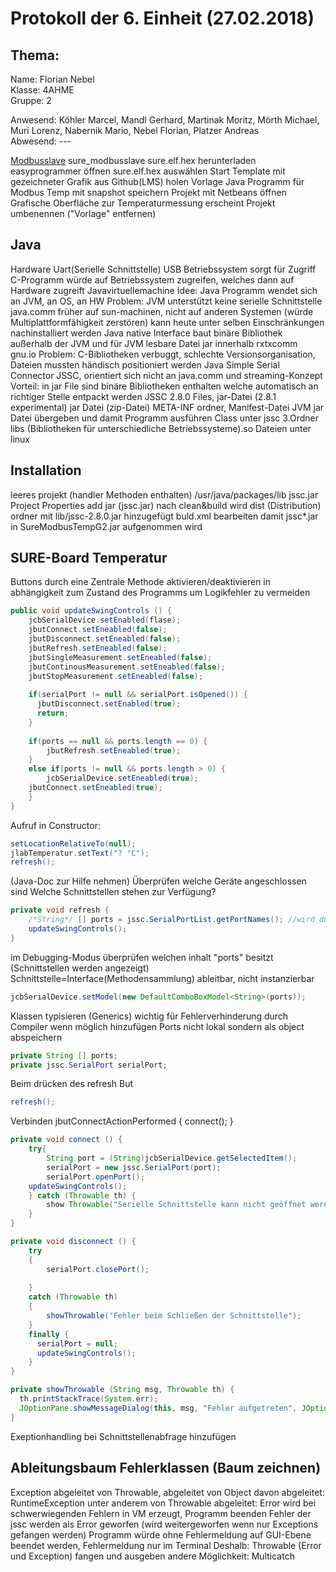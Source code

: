 # Protokoll der 6. Einheit (27.02.2018)

## Thema: 

Name:     Florian Nebel  
Klasse:   4AHME  
Gruppe:   2  

Anwesend: Köhler Marcel, Mandl Gerhard, Martinak Moritz, Mörth Michael, Muri Lorenz, Nabernik Mario, Nebel Florian, Platzer Andreas  
Abwesend: ---

[Modbusslave](https://www.htl-mechatronik.at/svn/modbus/)
sure_modbusslave
sure.elf.hex herunterladen
easyprogrammer öffnen
sure.elf.hex auswählen
Start
Template mit gezeichneter Grafik aus Github(LMS) holen
Vorlage Java Programm für Modbus Temp mit snapshot speichern
Projekt mit Netbeans öffnen
Grafische Oberfläche zur Temperaturmessung erscheint
Projekt umbenennen ("Vorlage" entfernen)

## Java
Hardware Uart(Serielle Schnittstelle)
	USB
Betriebssystem sorgt für Zugriff
	C-Programm würde auf Betriebssystem zugreifen, welches dann auf Hardware zugreift
Javavirtuellemachine
Idee: Java Programm wendet sich an JVM, an OS, an HW
Problem: JVM unterstützt keine serielle Schnittstelle
java.comm früher auf sun-machinen, nicht auf anderen Systemen
	(würde Multiplattformfähigkeit zerstören)
kann heute unter selben Einschränkungen nachinstalliert werden
Java native Interface baut binäre Bibliothek außerhalb der JVM und für JVM lesbare Datei jar innerhalb
rxtxcomm gnu.io
	Problem: C-Bibliotheken verbuggt, schlechte Versionsorganisation, Dateien mussten händisch positioniert werden
Java Simple Serial Connector JSSC, orientiert sich nicht an java.comm und streaming-Konzept
	Vorteil: in jar File sind binäre Bibliotheken enthalten welche automatisch an richtiger Stelle entpackt werden
JSSC 2.8.0	Files, jar-Datei (2.8.1 experimental)
jar Datei (zip-Datei) META-INF ordner, Manifest-Datei
	JVM jar Datei übergeben und damit Programm ausführen
Class unter jssc
3.Ordner libs (Bibliotheken für unterschiedliche Betriebssysteme).so Dateien unter linux

## Installation
leeres projekt (handler Methoden enthalten)
/usr/java/packages/lib  jssc.jar
Project Properties add jar (jssc.jar)
nach clean&build wird dist (Distribution) ordner mit lib/jssc-2.8.0.jar hinzugefügt
buld.xml bearbeiten damit jssc*.jar in SureModbusTempG2.jar aufgenommen wird


## SURE-Board Temperatur
Buttons durch eine Zentrale Methode aktivieren/deaktivieren in abhängigkeit zum Zustand des Programms um Logikfehler zu vermeiden
```java
public void updateSwingControls () {
    jcbSerialDevice.setEnabled(flase);
    jbutConnect.setEneabled(false);
    jbutDisconnect.setEneabled(false);
    jbutRefresh.setEneabled(false);
    jbutSingleMeasurement.setEneabled(false);
    jbutContinousMeasurement.setEneabled(false);
    jbutStopMeasurement.setEneabled(false);
    
    if(serialPort != null && serialPort.isOpened()) {
      jbutDisconnect.setEnabled(true);
      return;
    }
      
    if(ports == null && ports.length == 0) {
        jbutRefresh.setEneabled(true);
    }
    else if(ports != null && ports.length > 0) {
        jcbSerialDevice.setEneabled(true);
	jbutConnect.setEneabled(true);
    }
}
```

Aufruf in Constructor:
```java
setLocationRelativeTo(null);
jlabTemperatur.setText("? °C");
refresh();
```
(Java-Doc zur Hilfe nehmen)
Überprüfen welche Geräte angeschlossen sind
Welche Schnittstellen stehen zur Verfügung?
```java
private void refresh {
    /*String*/ [] ports = jssc.SerialPortList.getPortNames(); //wird durch Objekt private String [] ports abgelöst
    updateSwingControls();
}
```
im Debugging-Modus überprüfen welchen inhalt "ports" besitzt (Schnittstellen werden angezeigt)
Schnittstelle=Interface(Methodensammlung) ableitbar, nicht instanzierbar
```java
jcbSerialDevice.setModel(new DefaultComboBoxModel<String>(ports));
```
<E> Klassen typisieren (Generics) wichtig für Fehlerverhinderung durch Compiler
	wenn möglich hinzufügen
Ports nicht lokal sondern als object abspeichern
```java
private String [] ports;
private jssc.SerialPort serialPort;
```
Beim drücken des refresh But
```java
refresh();
```
Verbinden
	jbutConnectActionPerformed
	{
	    connect();
	}
	
```java
private void connect () {
    try{
        String port = (String)jcbSerialDevice.getSelectedItem();
        serialPort = new jssc.SerialPort(port);
        serialPort.openPort();
	updateSwingControls();
    } catch (Throwable th) {
        show Throwable("Serielle Schnittstelle kann nicht geöffnet werden", th);
    }
}
```

```java
private void disconnect () {
    try
    {
        serialPort.closePort();
	
    } 
    catch (Throwable th)
    {
        showThrowable("Fehler beim Schließen der Schnittstelle");
    }
    finally {
      serialPort = null;
      updateSwingControls();
    }
}
```
    

```java
private showThrowable (String msg, Throwable th) {
  th.printStackTrace(System.err);
  JOptionPane.showMessageDialog(this, msg, "Fehler aufgetreten", JOptionPane.ERROR_MESSAGE);
}
```
Exeptionhandling bei Schnittstellenabfrage hinzufügen

## Ableitungsbaum Fehlerklassen (Baum zeichnen)
Exception abgeleitet von Throwable, abgeleitet von Object
davon abgeleitet: RuntimeException
unter anderem von Throwable abgeleitet: Error wird bei schwerwiegenden Fehlern in VM erzeugt, Programm beenden
Fehler der jssc werden als Error geworfen (wird weitergeworfen wenn nur Exceptions gefangen werden) Programm würde ohne Fehlermeldung auf GUI-Ebene beendet werden, Fehlermeldung nur im Terminal
Deshalb: Throwable (Error und Exception) fangen und ausgeben
andere Möglichkeit: Multicatch
